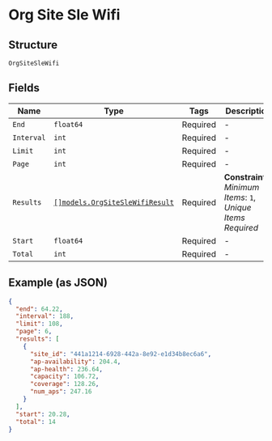 
# Org Site Sle Wifi

## Structure

`OrgSiteSleWifi`

## Fields

| Name | Type | Tags | Description |
|  --- | --- | --- | --- |
| `End` | `float64` | Required | - |
| `Interval` | `int` | Required | - |
| `Limit` | `int` | Required | - |
| `Page` | `int` | Required | - |
| `Results` | [`[]models.OrgSiteSleWifiResult`](../../doc/models/org-site-sle-wifi-result.md) | Required | **Constraints**: *Minimum Items*: `1`, *Unique Items Required* |
| `Start` | `float64` | Required | - |
| `Total` | `int` | Required | - |

## Example (as JSON)

```json
{
  "end": 64.22,
  "interval": 188,
  "limit": 108,
  "page": 6,
  "results": [
    {
      "site_id": "441a1214-6928-442a-8e92-e1d34b8ec6a6",
      "ap-availability": 204.4,
      "ap-health": 236.64,
      "capacity": 106.72,
      "coverage": 128.26,
      "num_aps": 247.16
    }
  ],
  "start": 20.28,
  "total": 14
}
```

